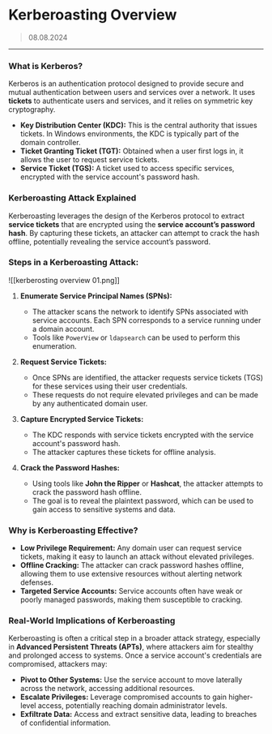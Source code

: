 # Kerberoasting Overview
> 08.08.2024
---

### What is Kerberos?
Kerberos is an authentication protocol designed to provide secure and mutual authentication between users and services over a network. It uses **tickets** to authenticate users and services, and it relies on symmetric key cryptography.

- **Key Distribution Center (KDC):** This is the central authority that issues tickets. In Windows environments, the KDC is typically part of the domain controller.
- **Ticket Granting Ticket (TGT):** Obtained when a user first logs in, it allows the user to request service tickets.
- **Service Ticket (TGS):** A ticket used to access specific services, encrypted with the service account's password hash.

### Kerberoasting Attack Explained
Kerberoasting leverages the design of the Kerberos protocol to extract **service tickets** that are encrypted using the **service account’s password hash**. By capturing these tickets, an attacker can attempt to crack the hash offline, potentially revealing the service account’s password.

### Steps in a Kerberoasting Attack:
![[kerberosting overview 01.png]]

1. **Enumerate Service Principal Names (SPNs):**
   - The attacker scans the network to identify SPNs associated with service accounts. Each SPN corresponds to a service running under a domain account.
   - Tools like `PowerView` or `ldapsearch` can be used to perform this enumeration.

2. **Request Service Tickets:**
   - Once SPNs are identified, the attacker requests service tickets (TGS) for these services using their user credentials.
   - These requests do not require elevated privileges and can be made by any authenticated domain user.

3. **Capture Encrypted Service Tickets:**
   - The KDC responds with service tickets encrypted with the service account's password hash.
   - The attacker captures these tickets for offline analysis.

4. **Crack the Password Hashes:**
   - Using tools like **John the Ripper** or **Hashcat**, the attacker attempts to crack the password hash offline.
   - The goal is to reveal the plaintext password, which can be used to gain access to sensitive systems and data.

### Why is Kerberoasting Effective?
- **Low Privilege Requirement:** Any domain user can request service tickets, making it easy to launch an attack without elevated privileges.
- **Offline Cracking:** The attacker can crack password hashes offline, allowing them to use extensive resources without alerting network defenses.
- **Targeted Service Accounts:** Service accounts often have weak or poorly managed passwords, making them susceptible to cracking.

### Real-World Implications of Kerberoasting
Kerberoasting is often a critical step in a broader attack strategy, especially in **Advanced Persistent Threats (APTs)**, where attackers aim for stealthy and prolonged access to systems. Once a service account's credentials are compromised, attackers may:

- **Pivot to Other Systems:** Use the service account to move laterally across the network, accessing additional resources.
- **Escalate Privileges:** Leverage compromised accounts to gain higher-level access, potentially reaching domain administrator levels.
- **Exfiltrate Data:** Access and extract sensitive data, leading to breaches of confidential information.
